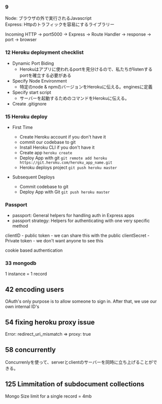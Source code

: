 ### 9
Node: ブラウザの外で実行されるJavascript  
Express: Httpのトラフィックを容易にするライブラリー  

Incoming HTTP -> port5000 -> Express -> Route Handler -> response -> port -> browser

### 12 Heroku deployment checklist

- Dynamic Port Biding
    - Herokuはアプリに使われるportを見分けるので、私たちがlistenするportを確立する必要がある
- Specify Node Environment
    - 特定のnode & npmのバージョンをHerokuに伝える。enginesに定義
- Specify start script
    - サーバーを起動するためのコマンドをHerokuに伝える。
- Create .gitignore

### 15 Heroku deploy
- First Time
  - Create Heroku account if you don't have it
  - commit our codebase to git
  - Install Heroku CLI if you don't have it
  - Create app `heroku create`
  - Deploy App with git `git remote add heroku https://git.heroku.com/heroku_app_name.git`
  - Heroku deploys project `git push heroku master`

- Subsequent Deploys
  - Commit codebase to git
  - Deploy App with Git `git push heroku master`

### Passport
- passport: General helpers for handling auth in Express apps
- passport strategy: Helpers for authenticating with one very specific method


clientID - public token - we can share this with the public
clientSecret - Private token - we don't want anyone to see this

cookie based authentication

### 33 mongodb
1 instance = 1 record

## 42 encoding users

OAuth's only purpose is to allow someone to sign in. After that, we use our own internal ID's

## 54 fixing heroku proxy issue
Error: redirect_uri_mismatch
=> proxy: true

## 58 concurrently
Concurrenlyを使って、serverとclientのサーバーを同時に立ち上げることができる。

## 125 Limmitation of subdocument collections
Mongo Size limit for a single record = 4mb